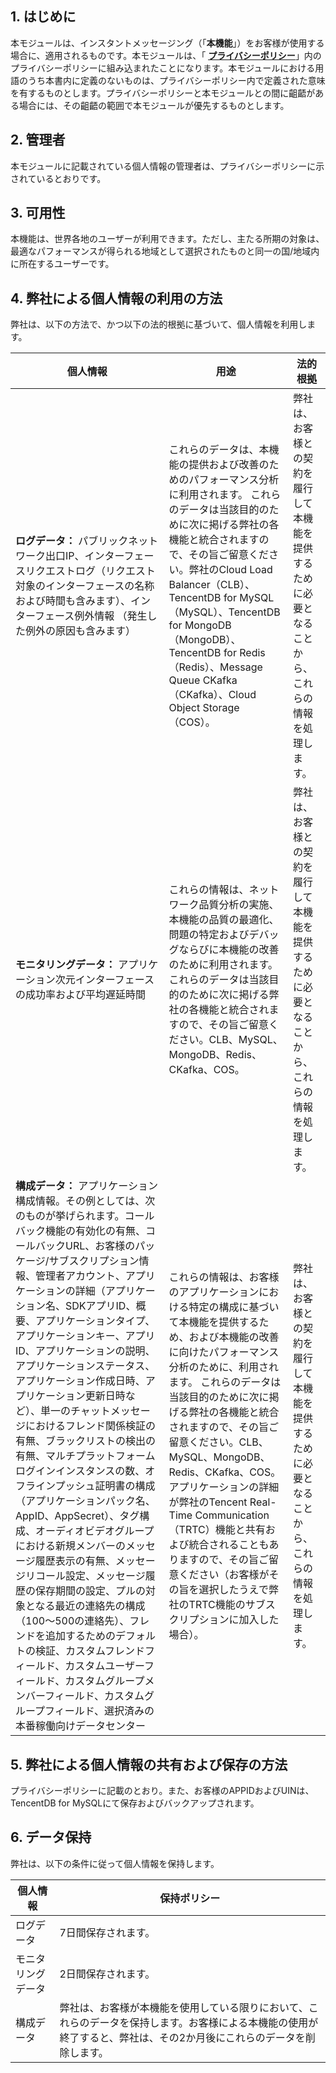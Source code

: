 ## 1\.          はじめに

本モジュールは、インスタントメッセージング（「**本機能**」）をお客様が使用する場合に、適用されるものです。本モジュールは、「  [**プライバシーポリシー**](https://intl.cloud.tencent.com/document/product/301/17345)」内のプライバシーポリシーに組み込まれたことになります。本モジュールにおける用語のうち本書内に定義のないものは、プライバシーポリシー内で定義された意味を有するものとします。プライバシーポリシーと本モジュールとの間に齟齬がある場合には、その齟齬の範囲で本モジュールが優先するものとします。

## 2\.          管理者

本モジュールに記載されている個人情報の管理者は、プライバシーポリシーに示されているとおりです。

## 3\.          可用性

本機能は、世界各地のユーザーが利用できます。ただし、主たる所期の対象は、最適なパフォーマンスが得られる地域として選択されたものと同一の国/地域内に所在するユーザーです。

## 4\.          弊社による個人情報の利用の方法

弊社は、以下の方法で、かつ以下の法的根拠に基づいて、個人情報を利用します。

| **個人情報**                                     | **用途**                                                      | **法的根拠**                                             |
| ------------------------------------------------------------ | ------------------------------------------------------------ | ------------------------------------------------------------ |
| **ログデータ：** パブリックネットワーク出口IP、インターフェースリクエストログ（リクエスト対象のインターフェースの名称および時間も含みます）、インターフェース例外情報 （発生した例外の原因も含みます） | これらのデータは、本機能の提供および改善のためのパフォーマンス分析に利用されます。 これらのデータは当該目的のために次に掲げる弊社の各機能と統合されますので、その旨ご留意ください。弊社のCloud Load Balancer（CLB）、TencentDB for MySQL（MySQL）、TencentDB for MongoDB（MongoDB）、TencentDB for Redis（Redis）、Message Queue CKafka（CKafka）、Cloud Object Storage（COS）。    | 弊社は、お客様との契約を履行して本機能を提供するために必要となることから、これらの情報を処理します。   |
| **モニタリングデータ：** アプリケーション次元インターフェースの成功率および平均遅延時間 | これらの情報は、ネットワーク品質分析の実施、本機能の品質の最適化、問題の特定およびデバッグならびに本機能の改善のために利用されます。   これらのデータは当該目的のために次に掲げる弊社の各機能と統合されますので、その旨ご留意ください。CLB、MySQL、MongoDB、Redis、CKafka、COS。   | 弊社は、お客様との契約を履行して本機能を提供するために必要となることから、これらの情報を処理します。   |
| **構成データ：** アプリケーション構成情報。その例としては、次のものが挙げられます。コールバック機能の有効化の有無、コールバックURL、お客様のパッケージ/サブスクリプション情報、管理者アカウント、アプリケーションの詳細（アプリケーション名、SDKアプリID、概要、アプリケーションタイプ、アプリケーションキー、アプリID、アプリケーションの説明、アプリケーションステータス、アプリケーション作成日時、アプリケーション更新日時など）、単一のチャットメッセージにおけるフレンド関係検証の有無、ブラックリストの検出の有無、マルチプラットフォームログインインスタンスの数、オフラインプッシュ証明書の構成（アプリケーションパック名、AppID、AppSecret）、タグ構成、オーディオビデオグループにおける新規メンバーのメッセージ履歴表示の有無、メッセージリコール設定、メッセージ履歴の保存期間の設定、プルの対象となる最近の連絡先の構成（100〜500の連絡先）、フレンドを追加するためのデフォルトの検証、カスタムフレンドフィールド、カスタムユーザーフィールド、カスタムグループメンバーフィールド、カスタムグループフィールド、選択済みの本番稼働向けデータセンター              | これらの情報は、お客様のアプリケーションにおける特定の構成に基づいて本機能を提供するため、および本機能の改善に向けたパフォーマンス分析のために、利用されます。    これらのデータは当該目的のために次に掲げる弊社の各機能と統合されますので、その旨ご留意ください。CLB、MySQL、MongoDB、Redis、CKafka、COS。   アプリケーションの詳細が弊社のTencent Real-Time Communication（TRTC）機能と共有および統合されることもありますので、その旨ご留意ください（お客様がその旨を選択したうえで弊社のTRTC機能のサブスクリプションに加入した場合）。    | 弊社は、お客様との契約を履行して本機能を提供するために必要となることから、これらの情報を処理します。   |



## 5\.          弊社による個人情報の共有および保存の方法

プライバシーポリシーに記載のとおり。また、お客様のAPPIDおよびUINは、TencentDB for MySQLにて保存およびバックアップされます。

## 6\.          データ保持

弊社は、以下の条件に従って個人情報を保持します。

| **個人情報** | **保持ポリシー**                                        |
| ------------------------ | ------------------------------------------------------------ |
| ログデータ                 | 7日間保存されます。                                           |
| モニタリングデータ          | 2日間保存されます。                                           |
| 構成データ      | 弊社は、お客様が本機能を使用している限りにおいて、これらのデータを保持します。お客様による本機能の使用が終了すると、弊社は、その2か月後にこれらのデータを削除します。 |
